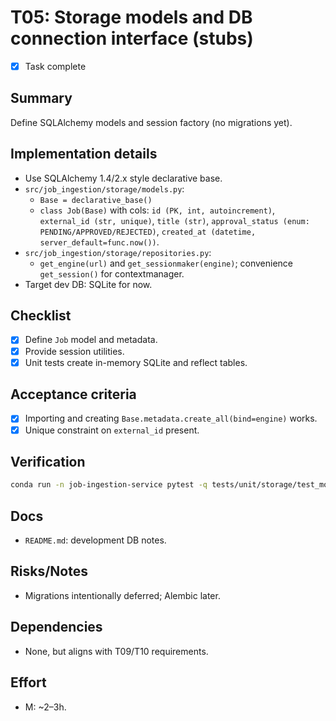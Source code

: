 # T05: Storage models and DB connection interface (stubs)

- [x] Task complete

## Summary
Define SQLAlchemy models and session factory (no migrations yet).

## Implementation details
- Use SQLAlchemy 1.4/2.x style declarative base.
- `src/job_ingestion/storage/models.py`:
  - `Base = declarative_base()`
  - `class Job(Base)` with cols: `id (PK, int, autoincrement)`, `external_id (str, unique)`, `title (str)`, `approval_status (enum: PENDING/APPROVED/REJECTED)`, `created_at (datetime, server_default=func.now())`.
- `src/job_ingestion/storage/repositories.py`:
  - `get_engine(url)` and `get_sessionmaker(engine)`; convenience `get_session()` for contextmanager.
- Target dev DB: SQLite for now.

## Checklist
- [x] Define `Job` model and metadata.
- [x] Provide session utilities.
- [x] Unit tests create in-memory SQLite and reflect tables.

## Acceptance criteria
- [x] Importing and creating `Base.metadata.create_all(bind=engine)` works.
- [x] Unique constraint on `external_id` present.

## Verification
```bash
conda run -n job-ingestion-service pytest -q tests/unit/storage/test_models.py
```

## Docs
- `README.md`: development DB notes.

## Risks/Notes
- Migrations intentionally deferred; Alembic later.

## Dependencies
- None, but aligns with T09/T10 requirements.

## Effort
- M: ~2–3h.
